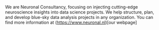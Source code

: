 We are Neuronal Consultancy, focusing on injecting cutting-edge neuroscience insights into data science projects. We help structure, plan, and develop blue-sky data analysis projects in any organization. 
You can find more information at (https://www.neuronal.nl)[our webpage]
